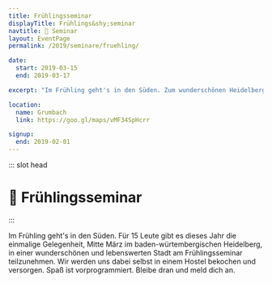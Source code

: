 ```yaml
---
title: Frühlingsseminar
displayTitle: Frühlings&shy;seminar
navtitle: 🌻 Seminar
layout: EventPage
permalink: /2019/seminare/fruehling/

date:
  start: 2019-03-15
  end: 2019-03-17

excerpt: "Im Frühling geht's in den Süden. Zum wunderschönen Heidelberg. 🌄😊"

location:
  name: Grumbach
  link: https://goo.gl/maps/vMF34SpHcrr

signup:
  end: 2019-02-01
---
```


::: slot head

# :sunflower: Frühlings&shy;seminar

:::

Im Frühling geht's in den Süden. Für 15 Leute gibt es dieses Jahr die einmalige Gelegenheit,
Mitte März im baden-würtembergischen Heidelberg, in einer wunderschönen und lebenswerten
Stadt am Frühlingsseminar teilzunehmen. Wir werden uns dabei selbst in einem Hostel bekochen und versorgen. Spaß ist vorprogrammiert. Bleibe dran und meld dich an.
